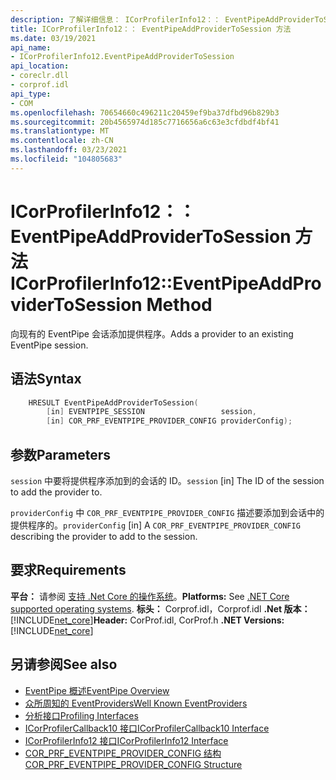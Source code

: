 ```yaml
---
description: 了解详细信息： ICorProfilerInfo12：： EventPipeAddProviderToSession 方法
title: ICorProfilerInfo12：： EventPipeAddProviderToSession 方法
ms.date: 03/19/2021
api_name:
- ICorProfilerInfo12.EventPipeAddProviderToSession
api_location:
- coreclr.dll
- corprof.idl
api_type:
- COM
ms.openlocfilehash: 70654660c496211c20459ef9ba37dfbd96b829b3
ms.sourcegitcommit: 20b4565974d185c7716656a6c63e3cfdbdf4bf41
ms.translationtype: MT
ms.contentlocale: zh-CN
ms.lasthandoff: 03/23/2021
ms.locfileid: "104805683"
---
```

# <a name="icorprofilerinfo12eventpipeaddprovidertosession-method"></a><span data-ttu-id="9c72d-103">ICorProfilerInfo12：： EventPipeAddProviderToSession 方法</span><span class="sxs-lookup"><span data-stu-id="9c72d-103">ICorProfilerInfo12::EventPipeAddProviderToSession Method</span></span>

<span data-ttu-id="9c72d-104">向现有的 EventPipe 会话添加提供程序。</span><span class="sxs-lookup"><span data-stu-id="9c72d-104">Adds a provider to an existing EventPipe session.</span></span>
  
## <a name="syntax"></a><span data-ttu-id="9c72d-105">语法</span><span class="sxs-lookup"><span data-stu-id="9c72d-105">Syntax</span></span>  
  
```cpp  
    HRESULT EventPipeAddProviderToSession(
        [in] EVENTPIPE_SESSION                 session,
        [in] COR_PRF_EVENTPIPE_PROVIDER_CONFIG providerConfig);
```  
  
## <a name="parameters"></a><span data-ttu-id="9c72d-106">参数</span><span class="sxs-lookup"><span data-stu-id="9c72d-106">Parameters</span></span>

<span data-ttu-id="9c72d-107">`session` 中要将提供程序添加到的会话的 ID。</span><span class="sxs-lookup"><span data-stu-id="9c72d-107">`session` [in] The ID of the session to add the provider to.</span></span>

<span data-ttu-id="9c72d-108">`providerConfig` 中 `COR_PRF_EVENTPIPE_PROVIDER_CONFIG` 描述要添加到会话中的提供程序的。</span><span class="sxs-lookup"><span data-stu-id="9c72d-108">`providerConfig` [in] A `COR_PRF_EVENTPIPE_PROVIDER_CONFIG` describing the provider to add to the session.</span></span>

## <a name="requirements"></a><span data-ttu-id="9c72d-109">要求</span><span class="sxs-lookup"><span data-stu-id="9c72d-109">Requirements</span></span>  

<span data-ttu-id="9c72d-110">**平台：** 请参阅 [支持 .Net Core 的操作系统](../../../core/install/windows.md?pivots=os-windows)。</span><span class="sxs-lookup"><span data-stu-id="9c72d-110">**Platforms:** See [.NET Core supported operating systems](../../../core/install/windows.md?pivots=os-windows).</span></span>
<span data-ttu-id="9c72d-111">**标头：** Corprof.idl，Corprof.idl **.Net 版本：**[!INCLUDE[net_core](../../../../includes/net-core-50-md.md)]</span><span class="sxs-lookup"><span data-stu-id="9c72d-111">**Header:** CorProf.idl, CorProf.h **.NET Versions:** [!INCLUDE[net_core](../../../../includes/net-core-50-md.md)]</span></span>
  
## <a name="see-also"></a><span data-ttu-id="9c72d-112">另请参阅</span><span class="sxs-lookup"><span data-stu-id="9c72d-112">See also</span></span>

- [<span data-ttu-id="9c72d-113">EventPipe 概述</span><span class="sxs-lookup"><span data-stu-id="9c72d-113">EventPipe Overview</span></span>](../../../core/diagnostics/eventpipe.md)
- [<span data-ttu-id="9c72d-114">众所周知的 EventProviders</span><span class="sxs-lookup"><span data-stu-id="9c72d-114">Well Known EventProviders</span></span>](../../../core/diagnostics/well-known-event-providers.md)
- [<span data-ttu-id="9c72d-115">分析接口</span><span class="sxs-lookup"><span data-stu-id="9c72d-115">Profiling Interfaces</span></span>](profiling-interfaces.md)
- [<span data-ttu-id="9c72d-116">ICorProfilerCallback10 接口</span><span class="sxs-lookup"><span data-stu-id="9c72d-116">ICorProfilerCallback10 Interface</span></span>](icorprofilercallback10-interface.md)
- [<span data-ttu-id="9c72d-117">ICorProfilerInfo12 接口</span><span class="sxs-lookup"><span data-stu-id="9c72d-117">ICorProfilerInfo12 Interface</span></span>](icorprofilerinfo12-interface.md)
- [<span data-ttu-id="9c72d-118">COR_PRF_EVENTPIPE_PROVIDER_CONFIG 结构</span><span class="sxs-lookup"><span data-stu-id="9c72d-118">COR_PRF_EVENTPIPE_PROVIDER_CONFIG Structure</span></span>](cor-prf-eventpipe-provider-config-structure.md)
